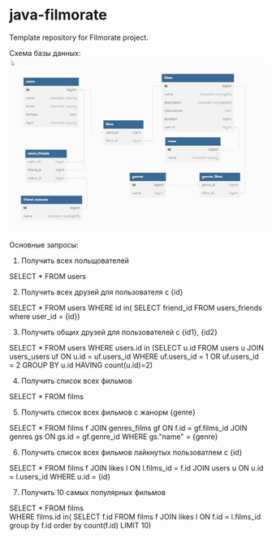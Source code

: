 # java-filmorate
Template repository for Filmorate project.

Схема базы данных:
![Схема БД](/assets/images/db_cheme.jpg)

Основные запросы:
1. Получить всех польщователей

SELECT * 
FROM users

2. Получить всех  друзей для пользователя c {id}

SELECT * FROM users
WHERE id in(
SELECT  friend_id 
FROM users_friends where user_id = {id})

3. Получить общих друзей для пользователей c {id1}, {id2}

SELECT * FROM users
WHERE users.id in 
(SELECT u.id
FROM users u
JOIN users_users uf ON u.id = uf.users_id
WHERE uf.users_id = 1 OR uf.users_id = 2
GROUP BY u.id
HAVING count(u.id)=2)

4. Получить cписок всех фильмов

SELECT * 
FROM films

5. Получить cписок всех фильмов с жанорм {genre}

SELECT * FROM films f
JOIN genres_films gf ON f.id = gf.films_id
JOIN genres gs ON gs.id = gf.genre_id
WHERE gs."name" = {genre}

6. Получить cписок всех фильмов лайкнутых пользоватлем с {id}

SELECT * FROM films f
JOIN likes l ON l.films_id = f.id
JOIN users u ON u.id = l.users_id
WHERE u.id = {id}

7. Получить 10 самых популярных фильмов

SELECT * FROM films  
WHERE films.id in(
SELECT f.id FROM films f
JOIN likes l ON f.id = l.films_id
group by f.id
order by count(f.id)
LIMIT 10)